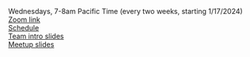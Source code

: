 Wednesdays, 7-8am Pacific Time (every two weeks, starting 1/17/2024)  
[Zoom link](https://us06web.zoom.us/j/88201732856?pwd=GcN0bl2OKS2jZkZaM7s8vNN4NXreaD.1)  
[Schedule](https://docs.google.com/spreadsheets/d/1l-MIkyDp86fTB47hEU5UyDyOrQoqCHwUzKL5VbpE5oM/edit#gid=0)  
[Team intro slides](https://drive.google.com/drive/u/0/folders/1b5LgrrP_qJCyFbKG_KFQ5aF_FAOYRCyY)  
[Meetup slides](https://drive.google.com/drive/folders/1Mndu5H6tygawcyCyfB9PjcjyuumqHynT?usp=sharing)
